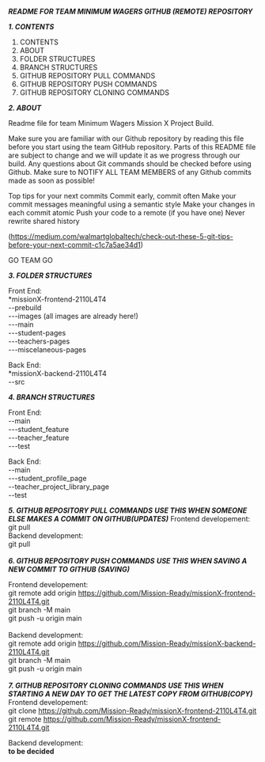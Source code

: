 *****README FOR TEAM MINIMUM WAGERS GITHUB (REMOTE) REPOSITORY*****

*****1. CONTENTS*****

1. CONTENTS
2. ABOUT
3. FOLDER STRUCTURES
4. BRANCH STRUCTURES
5. GITHUB REPOSITORY PULL COMMANDS
6. GITHUB REPOSITORY PUSH COMMANDS
7. GITHUB REPOSITORY CLONING COMMANDS

*****2. ABOUT*****

Readme file for team Minimum Wagers Mission X Project Build.

Make sure you are familiar with our Github repository by reading this file before you start using the team GitHub repository.
Parts of this README file are subject to change and we will update it as we progress through our build.
Any questions about Git commands should be checked before using Github.
Make sure to NOTIFY ALL TEAM MEMBERS of any Github commits made as soon as possible!

Top tips for your next commits
Commit early, commit often
Make your commit messages meaningful using a semantic style
Make your changes in each commit atomic
Push your code to a remote (if you have one)
Never rewrite shared history

(https://medium.com/walmartglobaltech/check-out-these-5-git-tips-before-your-next-commit-c1c7a5ae34d1)

GO TEAM GO

*****3. FOLDER STRUCTURES*****

Front End: <br/>
\*missionX-frontend-2110L4T4 <br/>
--prebuild<br/>
---images (all images are already here!)<br/>
---main<br/>
---student-pages<br/>
---teachers-pages<br/>
---miscelaneous-pages<br/>

Back End:<br/>
\*missionX-backend-2110L4T4<br/>
--src<br/>


*****4. BRANCH STRUCTURES*****

Front End:<br/>
--main<br/>
---student_feature<br/>
---teacher_feature<br/>
---test<br/>

Back End:<br/>
--main<br/>
---student_profile_page<br/>
--teacher_project_library_page<br/>
--test<br/>

*****5. GITHUB REPOSITORY PULL COMMANDS*****
*****USE THIS WHEN SOMEONE ELSE MAKES A COMMIT ON GITHUB(UPDATES)*****
Frontend developement:<br/>
git pull
<br/>
Backend development:<br/>
git pull <br/>
<br/>
*****6. GITHUB REPOSITORY PUSH COMMANDS*****
*****USE THIS WHEN SAVING A NEW COMMIT TO GITHUB (SAVING)*****

Frontend developement:<br/>
git remote add origin https://github.com/Mission-Ready/missionX-frontend-2110L4T4.git<br/>
git branch -M main<br/>
git push -u origin main<br/>
<br/>
Backend development:<br/>
git remote add origin https://github.com/Mission-Ready/missionX-backend-2110L4T4.git<br/>
git branch -M main<br/>
git push -u origin main<br/>
<br/>
*****7. GITHUB REPOSITORY CLONING COMMANDS*****
*****USE THIS WHEN STARTING A NEW DAY TO GET THE LATEST COPY FROM GITHUB(COPY)*****
<br/>
Frontend developement:<br/>
git clone https://github.com/Mission-Ready/missionX-frontend-2110L4T4.git<br/>
git remote https://github.com/Mission-Ready/missionX-frontend-2110L4T4.git<br/>

Backend development:<br/>
**to be decided**<br/>
